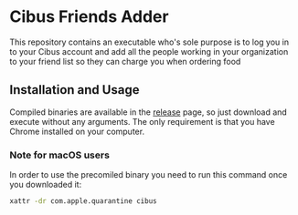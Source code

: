 # Cibus Friends Adder
This repository contains an executable who's sole purpose is to log you in to your Cibus account and add all the people working in your organization to your friend list so they can charge you when ordering food

## Installation and Usage
Compiled binaries are available in the [release](https://github.com/r-darwish/cibus/releases) page, so just download and execute without any arguments. The only requirement is that you have Chrome installed on your computer.

### Note for macOS users
In order to use the precomiled binary you need to run this command once you downloaded it:
```bash
xattr -dr com.apple.quarantine cibus
```
